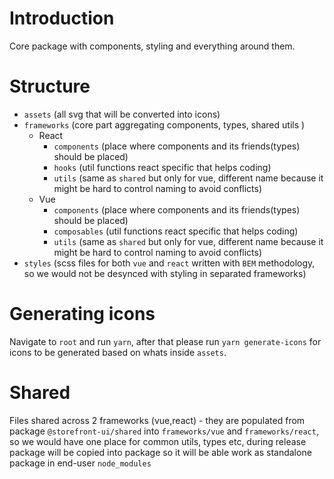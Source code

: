 # Introduction

Core package with components, styling and everything around them.

# Structure

- `assets` (all svg that will be converted into icons)
- `frameworks` (core part aggregating components, types, shared utils )
  - React
    - `components` (place where components and its friends(types) should be placed)
    - `hooks` (util functions react specific that helps coding)
    - `utils` (same as `shared` but only for vue, different name because it might be hard to control naming to avoid conflicts)
  - Vue
    - `components` (place where components and its friends(types) should be placed)
    - `composables` (util functions react specific that helps coding)
    - `utils` (same as `shared` but only for vue, different name because it might be hard to control naming to avoid conflicts)
- `styles` (scss files for both `vue` and `react` written with `BEM` methodology, so we would not be desynced with styling in separated frameworks)

# Generating icons

Navigate to `root` and run `yarn`, after that please run `yarn generate-icons` for icons to be generated based on whats inside `assets`.

# Shared

Files shared across 2 frameworks (vue,react) - they are populated from package `@storefront-ui/shared` into `frameworks/vue` and `frameworks/react`, so we would have one place for common utils, types etc, during release package will be copied into package so it will be able work as standalone package in end-user `node_modules`

<!-- TODO: split frameworks into two packages and on build only copy packages shared/styles -->
